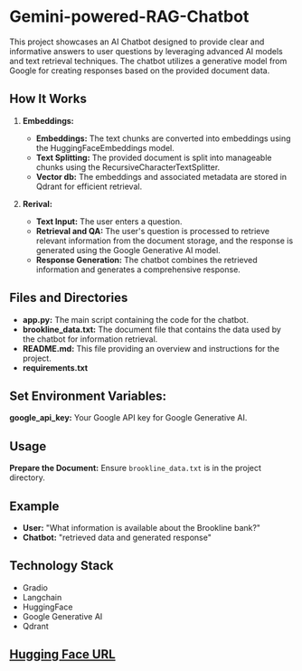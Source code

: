 # Gemini-powered-RAG-Chatbot
This project showcases an AI Chatbot designed to provide clear and informative answers to user questions by leveraging advanced AI models and text retrieval techniques. The chatbot utilizes a generative model from Google for creating responses based on the provided document data.

## How It Works

1. **Embeddings:**
   - **Embeddings:** The text chunks are converted into embeddings using the HuggingFaceEmbeddings model.
   - **Text Splitting:** The provided document is split into manageable chunks using the RecursiveCharacterTextSplitter.
   - **Vector db:** The embeddings and associated metadata are stored in Qdrant for efficient retrieval.

2. **Rerival:**
   * **Text Input:** The user enters a question.
   * **Retrieval and QA:** The user's question is processed to retrieve relevant information from the document storage, and the response 
       is generated using the Google Generative AI model.
   * **Response Generation:** The chatbot combines the retrieved information and generates a comprehensive response.

## Files and Directories
* **app.py:** The main script containing the code for the chatbot.
* **brookline_data.txt:** The document file that contains the data used by the chatbot for information retrieval.
* **README.md:** This file providing an overview and instructions for the project.
* **requirements.txt**
## Set Environment Variables:
**google_api_key:** Your Google API key for Google Generative AI.

## Usage
**Prepare the Document:** Ensure `brookline_data.txt` is in the project directory.
## Example
- **User:** "What information is available about the Brookline bank?"
- **Chatbot:** "retrieved data and generated response"
  
## Technology Stack
- Gradio
- Langchain
- HuggingFace
- Google Generative AI
- Qdrant
  
## [Hugging Face URL](https://huggingface.co/spaces/ahmadmac/Query-Chatbot)

